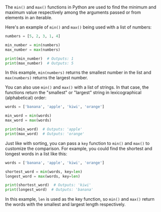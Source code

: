 The `min()` and `max()` functions in Python are used to find the minimum and maximum value respectively among the arguments passed or from elements in an iterable.

Here's an example of `min()` and `max()` being used with a list of numbers:

```python
numbers = [5, 2, 3, 1, 4]

min_number = min(numbers)
max_number = max(numbers)

print(min_number)  # Outputs: 1
print(max_number)  # Outputs: 5
```

In this example, `min(numbers)` returns the smallest number in the list and `max(numbers)` returns the largest number.

You can also use `min()` and `max()` with a list of strings. In that case, the functions return the "smallest" or "largest" string in lexicographical (alphabetical) order:

```python
words = ['banana', 'apple', 'kiwi', 'orange']

min_word = min(words)
max_word = max(words)

print(min_word)  # Outputs: 'apple'
print(max_word)  # Outputs: 'orange'
```

Just like with sorting, you can pass a `key` function to `min()` and `max()` to customize the comparison. For example, you could find the shortest and longest words in a list like this:

```python
words = ['banana', 'apple', 'kiwi', 'orange']

shortest_word = min(words, key=len)
longest_word = max(words, key=len)

print(shortest_word)  # Outputs: 'kiwi'
print(longest_word)  # Outputs: 'banana'
```

In this example, `len` is used as the key function, so `min()` and `max()` return the words with the smallest and largest length respectively.